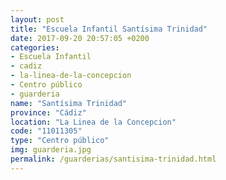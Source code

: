 ```yaml
---
layout: post
title: "Escuela Infantil Santísima Trinidad"
date: 2017-09-20 20:57:05 +0200
categories:
- Escuela Infantil
- cadiz
- la-linea-de-la-concepcion
- Centro público
- guarderia
name: "Santísima Trinidad"
province: "Cádiz"
location: "La Linea de la Concepcion"
code: "11011305"
type: "Centro público"
img: guarderia.jpg
permalink: /guarderias/santisima-trinidad.html
---
```

